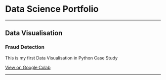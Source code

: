 # Data Science Portfolio
---
## Data Visualisation

### Fraud Detection

This is my first Data Visualisation in Python Case Study

[View on Google Colab](https://colab.research.google.com/drive/11g444k2_OIurDDsk87OTwELdUKUGJhfC)

---
